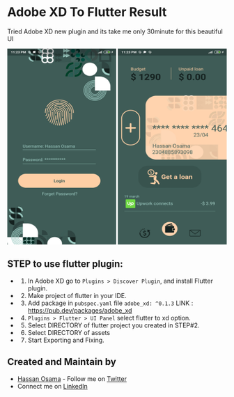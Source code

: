 # Adobe XD To Flutter Result
Tried Adobe XD new plugin and its take me only 30minute for this beautiful UI


<img src="https://github.com/OsamaxD1/30_Minutes_XD_to_Flutter/blob/master/images/gitimage2.jpg" height="450" width="250"> <img src="https://github.com/OsamaxD1/30_Minutes_XD_to_Flutter/blob/master/images/gitimage1.jpg" height="450" width="250"> 

## STEP to use flutter plugin:

* 1) In Adobe XD go to ```Plugins > Discover Plugin```, and install Flutter plugin. 
* 2) Make project of flutter in your IDE.
* 3) Add package in ```pubspec.yaml``` file ```adobe_xd: ^0.1.3``` LINK : https://pub.dev/packages/adobe_xd
* 4) ```Plugins > Flutter > UI Panel``` select flutter to xd option.
* 5) Select DIRECTORY of flutter project you created in STEP#2.
* 6) Select DIRECTORY of assets
* 7) Start Exporting and Fixing.

## Created and Maintain by
* [Hassan Osama](https://github.com/OsamaxD1) - Follow me on [Twitter](https://twitter.com/whatosama) 
* Connect me on [LinkedIn](https://www.linkedin.com/in/hassan-osama-464a76196/) 
